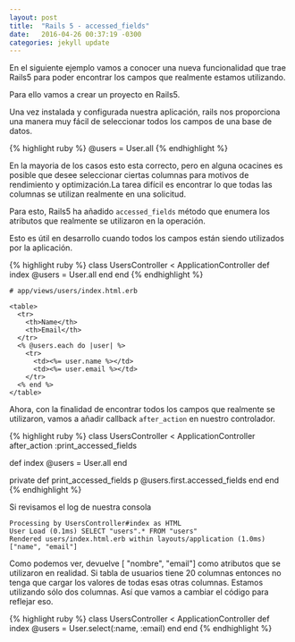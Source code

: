 ```yaml
---
layout: post
title:  "Rails 5 - accessed_fields"
date:   2016-04-26 00:37:19 -0300
categories: jekyll update
---
```

 
En el siguiente ejemplo vamos a conocer una nueva funcionalidad que trae Rails5 para poder encontrar los campos que realmente estamos utilizando.

Para ello vamos a crear un proyecto en Rails5.

Una vez instalada y configurada nuestra aplicación, rails nos proporciona una manera muy fácil de seleccionar todos los campos de una base de datos.

{% highlight ruby %}
@users = User.all
{% endhighlight %}

En la mayoria de los casos esto esta correcto, pero en alguna ocacines es posible que desee seleccionar  ciertas columnas para motivos de rendimiento y optimización.La tarea difícil es encontrar lo que todas las columnas se utilizan realmente en una solicitud.

Para esto, Rails5 ha añadido ```accessed_fields``` método que enumera los atributos que realmente se utilizaron en la operación.

Esto es útil en desarrollo cuando todos los campos están siendo utilizados por la aplicación.

{% highlight ruby %}
class UsersController < ApplicationController
  def index
    @users = User.all
  end
end
{% endhighlight %}

```
# app/views/users/index.html.erb

<table>
  <tr>
    <th>Name</th>
    <th>Email</th>
  </tr>
  <% @users.each do |user| %>
    <tr>
      <td><%= user.name %></td>
      <td><%= user.email %></td>
    </tr>
  <% end %>
</table>
```

Ahora, con la finalidad de encontrar todos los campos que realmente se utilizaron, vamos a añadir  callback ```after_action``` en nuestro controlador.

{% highlight ruby %}
class UsersController < ApplicationController
  after_action :print_accessed_fields
  
  def index
    @users = User.all
  end

  private
  def print_accessed_fields
    p @users.first.accessed_fields
  end
end
{% endhighlight %}

Si revisamos el log de nuestra consola

``` 
Processing by UsersController#index as HTML
User Load (0.1ms) SELECT "users".* FROM "users"
Rendered users/index.html.erb within layouts/application (1.0ms)
["name", "email"]
``` 

Como podemos ver, devuelve [ "nombre", "email"] como atributos que se utilizaron en realidad. Si tabla de usuarios tiene 20 columnas entonces no tenga que cargar los valores de todas esas otras columnas. Estamos utilizando sólo dos columnas. Así que vamos a cambiar el código para reflejar eso.

{% highlight ruby %}
class UsersController < ApplicationController
  def index
    @users = User.select(:name, :email)
  end
end
{% endhighlight %}